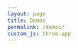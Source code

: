 ```yaml
---
layout: page
title: Demos
permalink: /demos/
custom_js: three-app
---
```

<div id="three-root" style="width:100%; height:100vh;"></div>

## First BLE Three.js demo:
{% include custom-head.html %}

## First BLE Three.js demo:
{% include three-widget.html %}







---
Empty
---

Some text or other content about the demos…
